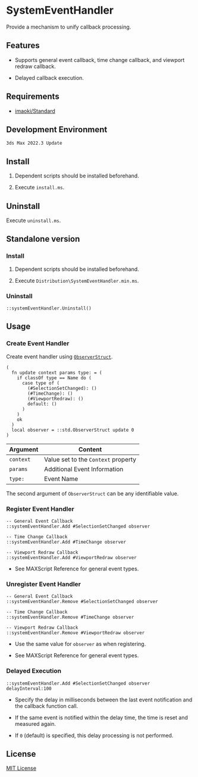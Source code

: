 # SystemEventHandler

Provide a mechanism to unify callback processing.
<!-- コールバックの処理を一本化するための仕組みを提供する。 -->

## Features
<!-- 特徴 -->

* Supports general event callback, time change callback, and viewport redraw callback.
<!-- 一般イベントコールバック、時間変更コールバック、ビューポート再描画コールバックに対応。 -->

* Delayed callback execution.
<!-- コールバックの遅延実行。 -->

## Requirements
<!-- 要件 -->

* [imaoki/Standard](https://github.com/imaoki/Standard)

## Development Environment
<!-- 開発環境 -->

`3ds Max 2022.3 Update`

## Install
<!-- インストールする -->

01. Dependent scripts should be installed beforehand.
<!-- 依存スクリプトは予めインストールしておく。 -->

02. Execute `install.ms`.
<!-- `install.ms`を実行する。 -->

## Uninstall
<!-- アンインストールする -->

Execute `uninstall.ms`.
<!-- `uninstall.ms`を実行する。 -->

## Standalone version
<!-- スタンドアローン版 -->

### Install
<!-- インストールする -->

01. Dependent scripts should be installed beforehand.
<!-- 依存スクリプトは予めインストールしておく。 -->

02. Execute `Distribution\SystemEventHandler.min.ms`.
<!-- `Distribution\SystemEventHandler.min.ms`を実行する。 -->

### Uninstall
<!-- アンインストールする -->

```maxscript
::systemEventHandler.Uninstall()
```

## Usage
<!-- 使い方 -->

### Create Event Handler
<!-- イベントハンドラの作成 -->

Create event handler using [`ObserverStruct`](https://imaoki.github.io/mxskb/mxsdoc/standard-observer.html).
<!-- [`ObserverStruct`](https://imaoki.github.io/mxskb/mxsdoc/standard-observer.html)を使用してイベントハンドラを作成する。 -->

```maxscript
(
  fn update context params type: = (
    if classOf type == Name do (
      case type of (
        (#SelectionSetChanged): ()
        (#TimeChange): ()
        (#ViewportRedraw): ()
        default: ()
      )
    )
    ok
  )
  local observer = ::std.ObserverStruct update 0
)
```

| Argument  | Content                             |
| --------- | ----------------------------------- |
| `context` | Value set to the `Context` property |
| `params`  | Additional Event Information        |
| `type:`   | Event Name                          |
<!-- `Context`プロパティに設定した値 -->
<!-- イベントの追加情報 -->
<!-- イベントの名前 -->

The second argument of `ObserverStruct` can be any identifiable value.
<!-- `ObserverStruct`の第二引数には識別可能な任意の値を指定する。 -->

### Register Event Handler
<!-- イベントハンドラの登録 -->

```maxscript
-- General Event Callback
::systemEventHandler.Add #SelectionSetChanged observer

-- Time Change Callback
::systemEventHandler.Add #TimeChange observer

-- Viewport Redraw Callback
::systemEventHandler.Add #ViewportRedraw observer
```

* See MAXScript Reference for general event types.
<!-- 一般イベントのタイプはMAXScriptリファレンスを参照。 -->

### Unregister Event Handler
<!-- イベントハンドラの登録解除 -->

```maxscript
-- General Event Callback
::systemEventHandler.Remove #SelectionSetChanged observer

-- Time Change Callback
::systemEventHandler.Remove #TimeChange observer

-- Viewport Redraw Callback
::systemEventHandler.Remove #ViewportRedraw observer
```

* Use the same value for `observer` as when registering.
<!-- `observer`は登録時と同じ値を使用する。 -->

* See MAXScript Reference for general event types.
<!-- 一般イベントのタイプはMAXScriptリファレンスを参照。 -->

### Delayed Execution
<!-- 遅延実行 -->

```maxscript
::systemEventHandler.Add #SelectionSetChanged observer delayInterval:100
```

* Specify the delay in milliseconds between the last event notification and the callback function call.
<!-- 最後にイベントが通知されてからコールバック関数を呼び出すまでの遅延時間をミリ秒で指定する。 -->

* If the same event is notified within the delay time, the time is reset and measured again.
<!-- 遅延時間以内に同じイベントが通知された場合は時間をリセットして計測し直す。 -->

* If `0` (default) is specified, this delay processing is not performed.
<!-- `0`（既定値）を指定した場合はこの遅延処理を行わない。 -->

## License
<!-- ライセンス -->

[MIT License](https://github.com/imaoki/SystemEventHandler/blob/main/LICENSE)
